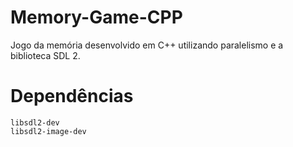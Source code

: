# Memory-Game-CPP
Jogo da memória desenvolvido em C++ utilizando paralelismo e a biblioteca SDL 2.

# Dependências
    libsdl2-dev
    libsdl2-image-dev